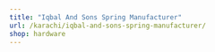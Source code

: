 ```yaml
---
title: "Iqbal And Sons Spring Manufacturer"
url: /karachi/iqbal-and-sons-spring-manufacturer/
shop: hardware
---
```

